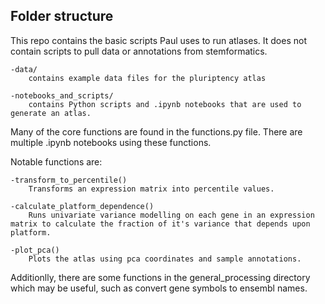 ## Folder structure

This repo contains the basic scripts Paul uses to run atlases. It does not contain scripts to pull data or annotations from stemformatics.

	-data/ 
		contains example data files for the pluriptency atlas

	-notebooks_and_scripts/ 
		contains Python scripts and .ipynb notebooks that are used to generate an atlas.

Many of the core functions are found in the functions.py file. There are multiple .ipynb notebooks using these functions.

Notable functions are:

	-transform_to_percentile()
		Transforms an expression matrix into percentile values.

	-calculate_platform_dependence()
		Runs univariate variance modelling on each gene in an expression matrix to calculate the fraction of it's variance that depends upon platform.

	-plot_pca()
		Plots the atlas using pca coordinates and sample annotations.

Additionlly, there are some functions in the general_processing directory which may be useful, such as convert gene symbols to ensembl names.

